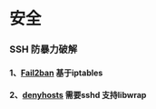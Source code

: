 # 安全

### SSH 防暴力破解
#### 1、[Fail2ban](https://github.com/Yuani/ops/tree/master/Security/Fail2ban.md)      基于iptables
#### 2、[denyhosts](https://github.com/Yuani/ops/tree/master/Security/denyhosts.md)   需要sshd 支持libwrap
